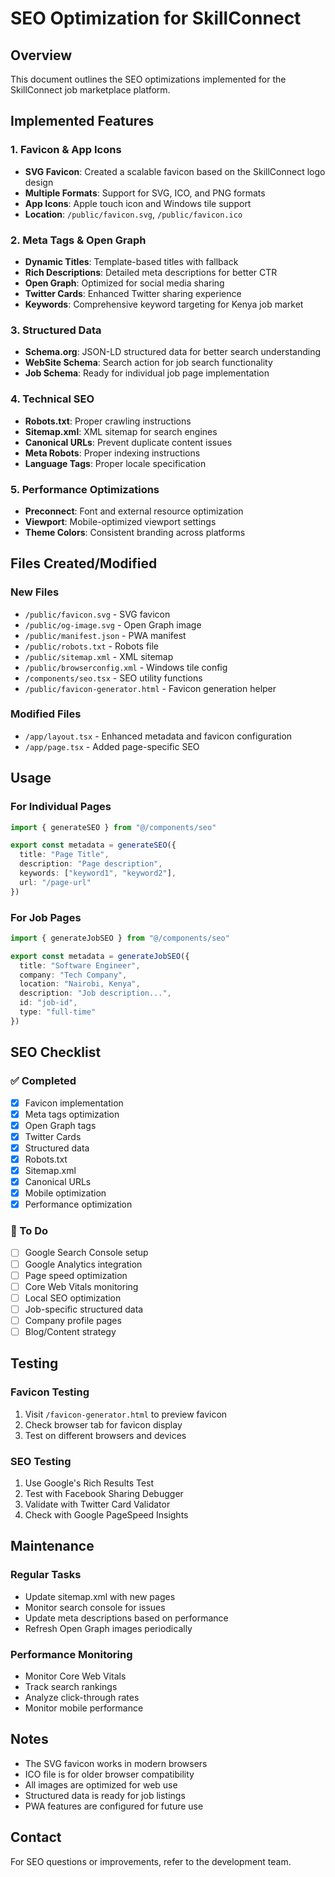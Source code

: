 # SEO Optimization for SkillConnect

## Overview
This document outlines the SEO optimizations implemented for the SkillConnect job marketplace platform.

## Implemented Features

### 1. Favicon & App Icons
- **SVG Favicon**: Created a scalable favicon based on the SkillConnect logo design
- **Multiple Formats**: Support for SVG, ICO, and PNG formats
- **App Icons**: Apple touch icon and Windows tile support
- **Location**: `/public/favicon.svg`, `/public/favicon.ico`

### 2. Meta Tags & Open Graph
- **Dynamic Titles**: Template-based titles with fallback
- **Rich Descriptions**: Detailed meta descriptions for better CTR
- **Open Graph**: Optimized for social media sharing
- **Twitter Cards**: Enhanced Twitter sharing experience
- **Keywords**: Comprehensive keyword targeting for Kenya job market

### 3. Structured Data
- **Schema.org**: JSON-LD structured data for better search understanding
- **WebSite Schema**: Search action for job search functionality
- **Job Schema**: Ready for individual job page implementation

### 4. Technical SEO
- **Robots.txt**: Proper crawling instructions
- **Sitemap.xml**: XML sitemap for search engines
- **Canonical URLs**: Prevent duplicate content issues
- **Meta Robots**: Proper indexing instructions
- **Language Tags**: Proper locale specification

### 5. Performance Optimizations
- **Preconnect**: Font and external resource optimization
- **Viewport**: Mobile-optimized viewport settings
- **Theme Colors**: Consistent branding across platforms

## Files Created/Modified

### New Files
- `/public/favicon.svg` - SVG favicon
- `/public/og-image.svg` - Open Graph image
- `/public/manifest.json` - PWA manifest
- `/public/robots.txt` - Robots file
- `/public/sitemap.xml` - XML sitemap
- `/public/browserconfig.xml` - Windows tile config
- `/components/seo.tsx` - SEO utility functions
- `/public/favicon-generator.html` - Favicon generation helper

### Modified Files
- `/app/layout.tsx` - Enhanced metadata and favicon configuration
- `/app/page.tsx` - Added page-specific SEO

## Usage

### For Individual Pages
```typescript
import { generateSEO } from "@/components/seo"

export const metadata = generateSEO({
  title: "Page Title",
  description: "Page description",
  keywords: ["keyword1", "keyword2"],
  url: "/page-url"
})
```

### For Job Pages
```typescript
import { generateJobSEO } from "@/components/seo"

export const metadata = generateJobSEO({
  title: "Software Engineer",
  company: "Tech Company",
  location: "Nairobi, Kenya",
  description: "Job description...",
  id: "job-id",
  type: "full-time"
})
```

## SEO Checklist

### ✅ Completed
- [x] Favicon implementation
- [x] Meta tags optimization
- [x] Open Graph tags
- [x] Twitter Cards
- [x] Structured data
- [x] Robots.txt
- [x] Sitemap.xml
- [x] Canonical URLs
- [x] Mobile optimization
- [x] Performance optimization

### 🔄 To Do
- [ ] Google Search Console setup
- [ ] Google Analytics integration
- [ ] Page speed optimization
- [ ] Core Web Vitals monitoring
- [ ] Local SEO optimization
- [ ] Job-specific structured data
- [ ] Company profile pages
- [ ] Blog/Content strategy

## Testing

### Favicon Testing
1. Visit `/favicon-generator.html` to preview favicon
2. Check browser tab for favicon display
3. Test on different browsers and devices

### SEO Testing
1. Use Google's Rich Results Test
2. Test with Facebook Sharing Debugger
3. Validate with Twitter Card Validator
4. Check with Google PageSpeed Insights

## Maintenance

### Regular Tasks
- Update sitemap.xml with new pages
- Monitor search console for issues
- Update meta descriptions based on performance
- Refresh Open Graph images periodically

### Performance Monitoring
- Monitor Core Web Vitals
- Track search rankings
- Analyze click-through rates
- Monitor mobile performance

## Notes

- The SVG favicon works in modern browsers
- ICO file is for older browser compatibility
- All images are optimized for web use
- Structured data is ready for job listings
- PWA features are configured for future use

## Contact

For SEO questions or improvements, refer to the development team. 